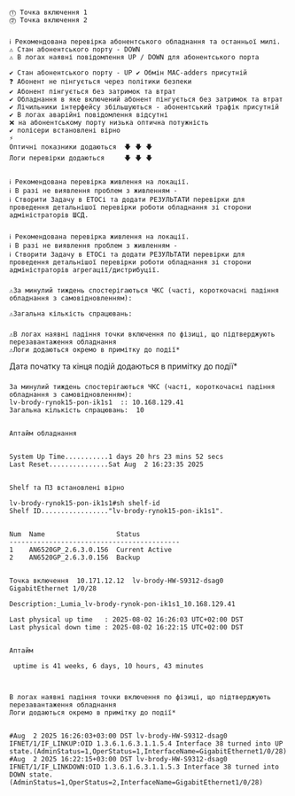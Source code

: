 ###
    ⓵ Точка включення 1
    ⓶ Точка включення 2

###
    ℹ️ Рекомендована перевірка абонентського обладнання та останньої милі.
    ⚠️ Стан абонентського порту - DOWN
    ⚠️ В логах наявні повідомлення UP / DOWN для абонентського порта

    ✔️ Стан абонентського порту - UP ✔️ Обмін MAC-adders присутній
    ❓ Абонент не пінгується через політики безпеки 
    ✔️ Абонент пінгується без затримок та втрат
    ✔️ Обладнання в яке включений абонент пінгується без затримок та втрат
    ✔️ Лічильники інтерфейсу збільшуються - абонентський трафік присутній
    ✔️ В логах аварійні повідомлення відсутні
    ❌ на абонентському порту низька оптична потужність
    ✔️ полісери встановлені вірно
    ⚡ 
    Оптичні показники додаються  🡇 🡇 🡇  
    Логи перевірки додаються     🡇 🡇 🡇

###
    ℹ️ Рекомендована перевірка живлення на локації.
    ℹ️ В разі не виявлення проблем з живленням - 
    ℹ️ Створити Задачу в ЕТОСі та додати РЕЗУЛЬТАТИ перевірки для проведення детальнішої перевірки роботи обладнання зі сторони адміністраторів ШСД.
 
 ###
    ℹ️ Рекомендована перевірка живлення на локації.
    ℹ️ В разі не виявлення проблем з живленням - 
    ℹ️ Створити Задачу в ЕТОСі та додати РЕЗУЛЬТАТИ перевірки для проведення детальнішої перевірки роботи обладнання зі сторони адміністраторів агрегації/дистрибуції.

 ###
 
    ⚠️За минулий тиждень спостерігаються ЧКС (часті, короткочасні падіння обладнання з самовідновленням):
 
    ⚠️Загальна кількість спрацювань:
 
###
 
    ⚠️В логах наявні падіння точки включення по фізиці, що підтверджують перезавантаження обладнання
    ⚠️Логи додаються окремо в примітку до події*
 
 
Дата початку та кінця подій додаються в примітку до події*






###
```
За минулий тиждень спостерігаються ЧКС (часті, короткочасні падіння обладнання з самовідновленням):
lv-brody-rynok15-pon-ik1s1  :: 10.168.129.41
Загальна кількість спрацювань:  10


Аптайм обладнання


System Up Time...........1 days 20 hrs 23 mins 52 secs
Last Reset...............Sat Aug  2 16:23:35 2025


Shelf та ПЗ встановлені вірно

lv-brody-rynok15-pon-ik1s1#sh shelf-id 
Shelf ID................."lv-brody-rynok15-pon-ik1s1".


Num  Name                  Status
-------------------------------------------
1    AN6520GP_2.6.3.0.156  Current Active
2    AN6520GP_2.6.3.0.156  Backup


Точка включення  10.171.12.12  lv-brody-HW-S9312-dsag0     GigabitEthernet 1/0/28

Description:_Lumia_lv-brody-rynok-pon-ik1s1_10.168.129.41

Last physical up time   : 2025-08-02 16:26:03 UTC+02:00 DST
Last physical down time : 2025-08-02 16:22:15 UTC+02:00 DST


Аптайм 

 uptime is 41 weeks, 6 days, 10 hours, 43 minutes



В логах наявні падіння точки включення по фізиці, що підтверджують перезавантаження обладнання
Логи додаються окремо в примітку до події*


#Aug  2 2025 16:26:03+03:00 DST lv-brody-HW-S9312-dsag0 IFNET/1/IF_LINKUP:OID 1.3.6.1.6.3.1.1.5.4 Interface 38 turned into UP state.(AdminStatus=1,OperStatus=1,InterfaceName=GigabitEthernet1/0/28)
#Aug  2 2025 16:22:15+03:00 DST lv-brody-HW-S9312-dsag0 IFNET/1/IF_LINKDOWN:OID 1.3.6.1.6.3.1.1.5.3 Interface 38 turned into DOWN state.(AdminStatus=1,OperStatus=2,InterfaceName=GigabitEthernet1/0/28)

```

